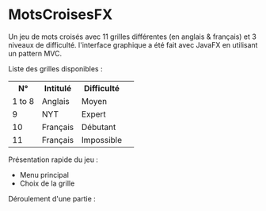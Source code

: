 # MotsCroisesFX
Un jeu de mots croisés avec 11 grilles différentes (en anglais & français) et 3 niveaux de difficulté. 
l'interface graphique a été fait avec JavaFX en utilisant un pattern MVC.

Liste des grilles disponibles :
<table>
  <tr>
    <th>N°</th>
    <th>Intitulé</th>
    <th>Difficulté</th>
  </tr>
  <tr>
    <td>1 to 8</td>
    <td>Anglais</td>
    <td>Moyen<td>
  </tr>
  <tr>
    <td>9</td>
    <td>NYT</td>
    <td>Expert<td>
  </tr>
  <tr>
    <td>10</td>
    <td>Français</td>
    <td>Débutant<td>
  </tr>
  <tr>
    <td>11</td>
    <td>Français</td>
    <td>Impossible<td>
  </tr>
</table>

Présentation rapide du jeu :

<ul>
  <li> Menu principal  </li>
  <li> Choix de la grille </li>
</ul>


Déroulement d'une partie : 






